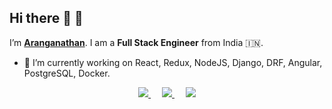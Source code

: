 
<!--
**arangates/arangates** is a ✨ _special_ ✨ repository because its `README.md` (this file) appears on your GitHub profile.

Here are some ideas to get you started:

- 🔭 I’m currently working on ...
- 🌱 I’m currently learning ...
- 👯 I’m looking to collaborate on ...
- 🤔 I’m looking for help with ...
- 💬 Ask me about ...
- 📫 How to reach me: ...
- 😄 Pronouns: ...
- ⚡ Fun fact: ...
-->


## Hi there 👋 :pray: 
I’m <b>[Aranganathan](http://arangates.github.io/)</b>. I am a <b>Full Stack Engineer</b> from India :india:.
- 🔭 I’m currently working on React, Redux, NodeJS, Django, DRF, Angular, PostgreSQL, Docker. 

<p align="center">
    <a href="https://www.binu.live" alt="portfolio">
        <img src="https://img.shields.io/badge/Portfolio-aranga-brightgreen.svg" />
    </a>&emsp;
    <a href="https://www.linkedin.com/in/arangates/" alt="LinkedIn">
        <img src="https://img.shields.io/badge/-Aranga-blue?style=social&logo=Linkedin&logoColor=blue" />
    </a>&emsp;
    <a href="mailto:arangates@gmail.com" alt="LinkedIn">
        <img src="https://img.shields.io/badge/-GMail-c14438?style=social&logo=Gmail&logoColor=red" />
    </a>
</p>
